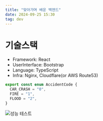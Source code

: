 ```yaml
---
title: "맞아가며 배운 백엔드"
date: 2024-09-25 15:30
tag: dev
---
```


# 기술스택

- Framework: React
- UserInterface: Bootstrap
- Language: TypeScript
- Infra: Nginx, Cloudflare(or AWS Route53)

```typescript
export const enum AccidentCode {
  CAR_CRASH = "0",
  FIRE = "1",
  FLOOD = "2",
}
```

![성능 테스트](https://j93.es/api/posts/dev/backend-begin/image/performance-test.png)
